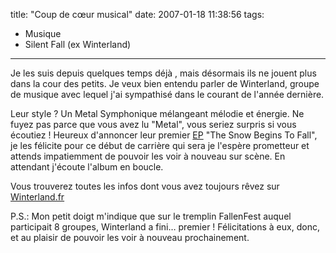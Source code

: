 title: "Coup de cœur musical"
date: 2007-01-18 11:38:56
tags:
  - Musique
  - Silent Fall (ex Winterland)
---

Je les suis depuis quelques temps déjà , mais désormais ils ne jouent plus dans la cour des petits. Je veux bien entendu parler de Winterland, groupe de musique avec lequel j'ai sympathisé dans le courant de l'année dernière.

<!-- more -->

Leur style&nbsp;? Un Metal Symphonique mélangeant mélodie et énergie. Ne fuyez pas parce que vous avez lu "Metal", vous seriez surpris si vous écoutiez&nbsp;!
Heureux d'annoncer leur premier [EP](//fr.wikipedia.org/wiki/Extended_play) "The Snow Begins To Fall", je les félicite pour ce début de carrière qui sera je l'espère prometteur et attends impatiemment de pouvoir les voir à nouveau sur scène. En attendant j'écoute l'album en boucle.

Vous trouverez toutes les infos dont vous avez toujours rêvez sur [Winterland.fr](//www.winterland.fr/)

P.S.: Mon petit doigt m'indique que sur le tremplin FallenFest auquel participait 8 groupes, Winterland a fini&#8230; premier&nbsp;!
Félicitations à eux, donc, et au plaisir de pouvoir les voir à nouveau prochainement.